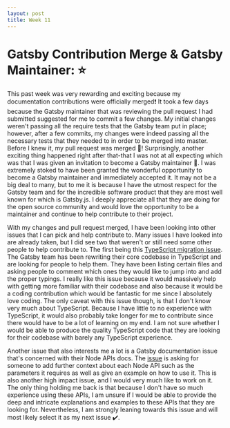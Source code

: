 ```yaml
---
layout: post
title: Week 11
---
```


# Gatsby Contribution Merge & Gatsby Maintainer: :star:

This past week was very rewarding and exciting because my documentation contributions were officially merged:exclamation: It took a few days because the Gatsby maintainer that was reviewing the pull request I had submitted suggested for me to commit a few changes. My initial changes weren't passing all the require tests that the Gatsby team put in place; however, after a few commits, my changes were indeed passing all the necessary tests that they needed to in order to be merged into master. Before I knew it, my pull request was merged :trumpet:! Surprisingly, another exciting thing happened right after that-that I was not at all expecting which was that I was given an invitation to become a Gatsby maintainer :tada:. I was extremely stoked to have been granted the wonderful opportunity to become a Gatsby maintainer and immediately accepted it. It may not be a big deal to many, but to me it is because I have the utmost respect for the Gatsby team and for the incredible software product that they are most well known for which is Gatsby.js. I deeply appreciate all that they are doing for the open source community and would love the opportunity to be a maintainer and continue to help contribute to their project.

With my changes and pull request merged, I have been looking into other issues that I can pick and help contribute to. Many issues I have looked into are already taken, but I did see two that weren't or still need some other people to help contribute to. The first being this [TypeScript migration issue](https://github.com/gatsbyjs/gatsby/issues/21995). The Gatsby team has been rewriting their core codebase in TypeScript and are looking for people to help them. They have been listing certain files and asking people to comment which ones they would like to jump into and add the proper typings. I really like this issue because it would massively help with getting more familiar with their codebase and also because it would be a coding contribution which would be fantastic for me since I absolutely love coding. The only caveat with this issue though, is that I don't know very much about TypeScript. Because I have little to no experience with TypeScript, it would also probably take longer for me to contribute since there would have to be a lot of learning on my end. I am not sure whether I would be able to produce the quality TypeScript code that they are looking for their codebase with barely any TypeScript experience.

Another issue that also interests me a lot is a Gatsby documentation issue that's concerned with their Node APIs docs. The [issue](https://github.com/gatsbyjs/gatsby/issues/12665) is asking for someone to add further context about each Node API such as the parameters it requires as well as give an example on how to use it. This is also another high impact issue, and I would very much like to work on it. The only thing holding me back is that because I don't have so much experience using these APIs, I am unsure if I would be able to provide the deep and intricate explanations and examples to these APIs that they are looking for. Nevertheless, I am strongly leaning towards this issue and will most likely select it as my next issue :heavy_check_mark:.
